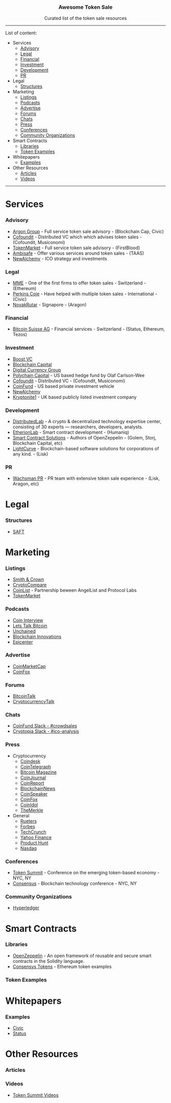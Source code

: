 <h3 align="center">Awesome Token Sale<!-- Serve Confidently. --></h3>
<p align="center">Curated list of the token sale resources</p>

---

List of content:
* Services
  * [Advisory](#advisory)   
  * [Legal](#legal)
  * [Financial](#financial)
  * [Investment](#investment)
  * [Development](#development)
  * [PR](#pr)
* Legal
  * [Structures](#structures)
* Marketing
  * [Listings](#listings)
  * [Podcasts](#podcasts)
  * [Advertise](#advertise)
  * [Forums](#forums)
  * [Chats](#chats)
  * [Press](#press)
  * [Conferences](#conferences)
  * [Community Organizations](#community-organizations)
* Smart Contracts
  * [Libraries](#libraries)
  * [Token Examples](#token-examples)
* Whitepapers
  * [Examples](#examples)
* Other Resources
  * [Articles](#articles)
  * [Videos](#videos)

---

# Services

### Advisory
* [Argon Group](https://argongroup.com/) - Full service token sale advisory - (Blockchain Cap, Civic)
* [Cofoundit](https://cofound.it/en/) - Distributed VC which which advises token sales - (Cofoundit, Musiconomi)
* [TokenMarket](https://tokenmarket.net/ico-professional-services) - Full service token sale advisory - (FirstBlood)
* [Ambisafe](https://www.ambisafe.co/services/) - Offer various services around token sales - (TAAS)
* [NewAlchemy](https://newalchemy.io/strategy/) - ICO strategy and investments 


### Legal
* [MME](http://www.mme.ch/) - One of the first firms to offer token sales - Switzerland - (Ethereum)
* [Perkins Coie](https://www.perkinscoie.com/en/index.html) - Have helped with mutliple token sales - International - (Civic)
* [NovakRutar](http://www.novakrutar.si/en/) - Signapore - (Aragon)

### Financial
* [Bitcoin Suisse AG](https://www.bitcoinsuisse.ch/ico/) - Financial services - Switzerland - (Status, Ethereum, Tezos)

### Investment
* [Boost VC](https://www.boost.vc/)
* [Blockchain Capital](http://blockchain.capital/)
* [Digital Currency Group](http://dcg.co/)
* [Polychain Capital](http://polychain.capital/) - US based hedge fund by Olaf Carlson-Wee
* [Cofoundit](https://cofound.it/en/) - Distributed VC - (Cofoundit, Musiconomi)
* [CoinFund](https://coinfund.io/) - US based private investment vehicle
* [NewAlchemy](https://newalchemy.io/investment)
* [Kryptonite1](https://www.kryptonite1.co/) - UK based publicly listed investment company

### Development
* [DistributedLab](https://distributedlab.com/) - A crypto & decentralized technology expertise center, consisting of 30 experts — researchers, developers, analysts.
* [EtherionLab](https://etherionlab.com/) - Smart contract development - (Humaniq)
* [Smart Contract Solutions](https://smartcontractsolutions.com/) - Authors of OpenZeppelin - (Golem, Storj, Blockchain Capital, etc)
* [LightCurve](http://www.lightcurve.io/) - Blockchain-based software solutions for corporations of any kind. - (Lisk)

### PR
* [Wachsman PR](http://wachsmanpr.com/) - PR team with extensive token sale experience - (Lisk, Aragon, etc)

# Legal

### Structures
* [SAFT](https://coinlist.co/about/help/saft)

# Marketing

### Listings
* [Smith & Crown](https://www.smithandcrown.com)
* [CryptoCompare](https://www.cryptocompare.com/)
* [CoinList](https://coinlist.co/) - Partnership beween AngelList and Protocol Labs
* [TokenMarket](https://tokenmarket.net/)

### Podcasts
* [Coin Interview](https://www.youtube.com/channel/UCOu5mkF_NczLQzICINvzr9w)
* [Lets Talk Bitcoin](https://letstalkbitcoin.com/)
* [Unchained](https://itunes.apple.com/us/podcast/unchained-big-ideas-from-worlds-blockchain-cryptocurrency/id1123922160?mt=2&i=1000384504169)
* [Blockchain Innovations](https://itunes.apple.com/us/podcast/blockchain-innovation-interviewing-brightest-minds/id1238906492?mt=2)
* [Epicenter](https://www.youtube.com/channel/UCh-0T48JrvvmKDX41aWB_Vg)

### Advertise
* [CoinMarketCap](https://coinmarketcap.com/)
* [CoinFox](http://www.coinfox.info/)

### Forums
* [BitcoinTalk](https://bitcointalk.org)
* [CryptocurrencyTalk](https://cryptocurrencytalk.com)

### Chats
* [CoinFund Slack - #crowdsales](https://coinfund.io/)
* [Cryptopia Slack - #ico-analysis](https://cryptocopia.herokuapp.com/)

### Press
* Cryptocurrency
  * [Coindesk](http://www.coindesk.com/)
  * [CoinTelegraph](https://cointelegraph.com/)
  * [Bitcoin Magazine](https://bitcoinmagazine.com/)
  * [CoinJournal](https://coinjournal.net/)
  * [CoinReport](https://coinreport.net/)
  * [BlockchainNews](http://www.the-blockchain.com/)
  * [CoinSpeaker](http://www.coinspeaker.com/)
  * [CoinFox](http://www.coinfox.info/)
  * [CoinIdol](https://coinidol.com/)
  * [TheMerkle](https://themerkle.com/)
* General
  * [Rueters](http://www.reuters.com/)
  * [Forbes](https://www.forbes.com)
  * [TechCrunch](https://techcrunch.com/)
  * [Yahoo Finance](https://finance.yahoo.com/)
  * [Product Hunt](https://www.producthunt.com/)
  * [Nasdaq](http://www.nasdaq.com/)

### Conferences
* [Token Summit](http://tokensummit.com/) - Conference on the emerging token-based economy - NYC, NY
* [Consensus](http://www.coindesk.com/events/consensus-2017/) - Blockchain technology conference - NYC, NY

### Community Organizations
* [Hyperledger](https://www.hyperledger.org/)

# Smart Contracts

### Libraries
* [OpenZeppelin](https://openzeppelin.org/) - An open framework of reusable and secure smart contracts in the Solidity language.
* [Consensys Tokens](https://github.com/ConsenSys/Tokens) - Ethereum token examples

### Token Examples

# Whitepapers

### Examples
* [Civic](https://tokensale.civic.com/static/images/landing/CivicTokenSaleWhitePaper.pdf)
* [Status](https://status.im/whitepaper.pdf)

# Other Resources

### Articles

### Videos
* [Token Summit Videos](https://www.youtube.com/channel/UClKay1eOR8D825wY5PBYFUA)

